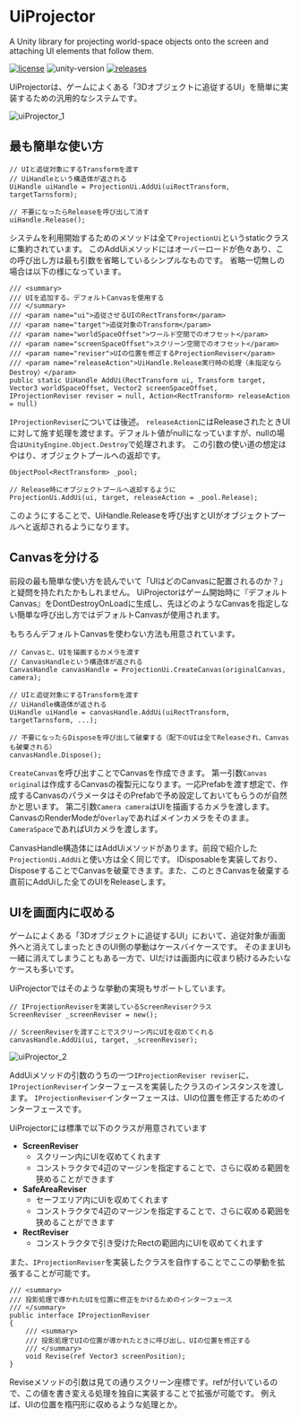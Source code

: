 # UiProjector
A Unity library for projecting world-space objects onto the screen and attaching UI elements that follow them.

[![license](https://img.shields.io/badge/LICENSE-MIT-green.svg)](LICENSE)
![unity-version](https://img.shields.io/badge/unity-2022.3+-000.svg)
[![releases](https://img.shields.io/github/release/kamahir0/UiProjector.svg)](https://github.com/kamahir0/UiProjector/releases)

UiProjectorは、ゲームによくある「3Dオブジェクトに追従するUI」を簡単に実装するための汎用的なシステムです。

![uiProjector_1](https://github.com/user-attachments/assets/c0a3413d-5dd8-407c-99ac-01f327f196c0)

## 最も簡単な使い方
```
// UIと追従対象にするTransformを渡す
// UiHandleという構造体が返される
UiHandle uiHandle = ProjectionUi.AddUi(uiRectTransform, targetTarnsform);

// 不要になったらReleaseを呼び出して消す
uiHandle.Release();
```

システムを利用開始するためのメソッドは全て`ProjectionUi`というstaticクラスに集約されています。
このAddUiメソッドにはオーバーロードが色々あり、この呼び出し方は最も引数を省略しているシンプルなものです。
省略一切無しの場合は以下の様になっています。

```
/// <summary>
/// UIを追加する。デフォルトCanvasを使用する
/// </summary>
/// <param name="ui">追従させるUIのRectTransform</param>
/// <param name="target">追従対象のTransform</param>
/// <param name="worldSpaceOffset">ワールド空間でのオフセット</param>
/// <param name="screenSpaceOffset">スクリーン空間でのオフセット</param>
/// <param name="reviser">UIの位置を修正するProjectionReviser</param>
/// <param name="releaseAction">UiHandle.Release実行時の処理（未指定ならDestroy）</param>
public static UiHandle AddUi(RectTransform ui, Transform target, Vector3 worldSpaceOffset, Vector2 screenSpaceOffset, IProjectionReviser reviser = null, Action<RectTransform> releaseAction = null)
```

`IProjectionReviser`については後述。
`releaseAction`にはReleaseされたときUIに対して施す処理を渡せます。デフォルト値がnullになっていますが、nullの場合`はUnityEngine.Object.Destroy`で処理されます。
この引数の使い道の想定はやはり、オブジェクトプールへの返却です。

```
ObjectPool<RectTransform> _pool;

// Release時にオブジェクトプールへ返却するように
ProjectionUi.AddUi(ui, target, releaseAction = _pool.Release);
```

このようにすることで、UiHandle.Releaseを呼び出すとUIがオブジェクトプールへと返却されるようになります。

## Canvasを分ける
前段の最も簡単な使い方を読んでいて「UIはどのCanvasに配置されるのか？」と疑問を持たれたかもしれません。
UiProjectorはゲーム開始時に『デフォルトCanvas』をDontDestroyOnLoadに生成し、先ほどのようなCanvasを指定しない簡単な呼び出し方ではデフォルトCanvasが使用されます。

もちろんデフォルトCanvasを使わない方法も用意されています。

```
// Canvasと、UIを描画するカメラを渡す
// CanvasHandleという構造体が返される
CanvasHandle canvasHandle = ProjectionUi.CreateCanvas(originalCanvas, camera);

// UIと追従対象にするTransformを渡す
// UiHandle構造体が返される
UiHandle uiHandle = canvasHandle.AddUi(uiRectTransform, targetTarnsform, ...);

// 不要になったらDisposeを呼び出して破棄する（配下のUIは全てReleaseされ、Canvasも破棄される）
canvasHandle.Dispose();
```

`CreateCanvas`を呼び出すことでCanvasを作成できます。
第一引数`Canvas original`は作成するCanvasの複製元になります。一応Prefabを渡す想定で、作成するCanvasのパラメータはそのPrefabで予め設定しておいてもらうのが自然かと思います。
第二引数`Camera camera`はUIを描画するカメラを渡します。CanvasのRenderModeが`Overlay`であればメインカメラをそのまま。`CameraSpace`であればUIカメラを渡します。

CanvasHandle構造体にはAddUiメソッドがあります。前段で紹介した`ProjectionUi.AddUi`と使い方は全く同じです。
IDisposableを実装しており、DisposeすることでCanvasを破棄できます。また、このときCanvasを破棄する直前にAddUiした全てのUIをReleaseします。

## UIを画面内に収める
ゲームによくある「3Dオブジェクトに追従するUI」において、追従対象が画面外へと消えてしまったときのUI側の挙動はケースバイケースです。
そのままUIも一緒に消えてしまうこともある一方で、UIだけは画面内に収まり続けるみたいなケースも多いです。

UiProjectorではそのような挙動の実現もサポートしています。

```
// IProjectionReviserを実装しているScreenReviserクラス
ScreenReviser _screenReviser = new();

// ScreenReviserを渡すことでスクリーン内にUIを収めてくれる
canvasHandle.AddUi(ui, target, _screenReviser);
```

![uiProjector_2](https://github.com/user-attachments/assets/512a02ba-a4bb-4ffe-b426-3c402a32e284)

AddUiメソッドの引数のうちの一つ`IProjectionReviser reviser`に、`IProjectionReviser`インターフェースを実装したクラスのインスタンスを渡します。
`IProjectionReviser`インターフェースは、UIの位置を修正するためのインターフェースです。

UiProjectorには標準で以下のクラスが用意されています
- **ScreenReviser**
  - スクリーン内にUIを収めてくれます
  - コンストラクタで4辺のマージンを指定することで、さらに収める範囲を狭めることができます
- **SafeAreaReviser**
  - セーフエリア内にUIを収めてくれます
  - コンストラクタで4辺のマージンを指定することで、さらに収める範囲を狭めることができます
- **RectReviser**
  - コンストラクタで引き受けたRectの範囲内にUIを収めてくれます

また、`IProjectionReviser`を実装したクラスを自作することでここの挙動を拡張することが可能です。

```
/// <summary>
/// 投影処理で導かれたUIを位置に修正をかけるためのインターフェース
/// </summary>
public interface IProjectionReviser
{
    /// <summary>
    /// 投影処理でUIの位置が導かれたときに呼び出し、UIの位置を修正する
    /// </summary>
    void Revise(ref Vector3 screenPosition);
}
```

Reviseメソッドの引数は見ての通りスクリーン座標です。refが付いているので、この値を書き変える処理を独自に実装することで拡張が可能です。
例えば、UIの位置を楕円形に収めるような処理とか。
